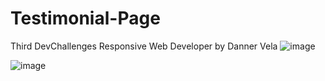 # Testimonial-Page
Third DevChallenges Responsive Web Developer by Danner Vela
![image](https://github.com/DannerVelaF/Testimonial-Page/assets/107875424/e60fe496-b1d0-42ae-8237-a201a9ae5e51)

![image](https://github.com/DannerVelaF/Testimonial-Page/assets/107875424/917402fe-db7b-4235-964d-58f17177d8b3)

